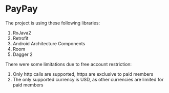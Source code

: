 # PayPay
The project is using these following libraries:
1. RxJava2
2. Retrofit
3. Android Architecture Components
4. Room
5. Dagger 2

There were some limitations due to free account restriction:
1. Only http calls are supported, https are exclusive to paid members
2. The only supported currency is USD, as other currencies are limited for paid members 
